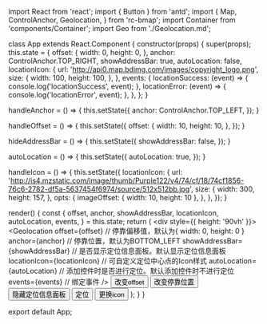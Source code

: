 import React from 'react';
import { Button } from 'antd';
import {
  Map,
  ControlAnchor,
  Geolocation,
} from 'rc-bmap';
import Container from 'components/Container';
import Geo from './Geolocation.md';

class App extends React.Component {
  constructor(props) {
    super(props);
    this.state = {
      offset: {
        width: 0,
        height: 0,
      },
      anchor: ControlAnchor.TOP_RIGHT,
      showAddressBar: true,
      autoLocation: false,
      locationIcon: {
        url: 'http://api0.map.bdimg.com/images/copyright_logo.png',
        size: {
          width: 100,
          height: 100,
        },
      },
      events: {
        locationSuccess: (event) => {
          console.log('locationSuccess', event);
        },
        locationError: (event) => {
          console.log('locationError', event);
        },
      },
    };
  }

  handleAnchor = () => {
    this.setState({
      anchor: ControlAnchor.TOP_LEFT,
    });
  }

  handleOffset = () => {
    this.setState({
      offset: {
        width: 10,
        height: 10,
      },
    });
  }

  hideAddressBar = () => {
    this.setState({
      showAddressBar: false,
    });
  }

  autoLocation = () => {
    this.setState({
      autoLocation: true,
    });
  }

  handleIcon = () => {
    this.setState({
      locationIcon: {
        url: 'http://is4.mzstatic.com/image/thumb/Purple122/v4/74/cf/18/74cf1856-76c6-2782-df5a-5637454f6974/source/512x512bb.jpg',
        size: {
          width: 300,
          height: 157,
        },
        opts: {
          imageOffset: { width: 10, height: 10 },
        },
      },
    });
  }

  render() {
    const {
      offset, anchor, showAddressBar, locationIcon, autoLocation, events,
    } = this.state;
    return (
      <Container code={Geo}>
        <div style={{ height: '90vh' }}>
          <Map
            ak="dbLUj1nQTvDvKXkov5fhnH5HIE88RUEO"
            scrollWheelZoom
          >
            <Geolocation
              offset={offset} // 停靠偏移值，默认为{ width: 0, height: 0 }
              anchor={anchor} // 停靠位置，默认为BOTTOM_LEFT
              showAddressBar={showAddressBar} // 是否显示定位信息面板。默认显示定位信息面板
              locationIcon={locationIcon} // 可自定义定位中心点的Icon样式
              autoLocation={autoLocation} // 添加控件时是否进行定位。默认添加控件时不进行定位
              events={events} // 绑定事件
            />
          </Map>
          <Button onClick={this.handleOffset}>改变offset</Button>
          <Button onClick={this.handleAnchor}>改变停靠位置</Button>
          <Button onClick={this.hideAddressBar}>隐藏定位信息面板</Button>
          <Button onClick={this.autoLocation}>定位</Button>
          <Button onClick={this.handleIcon}>更换icon</Button>
        </div>
      </Container>
    );
  }
}

export default App;
